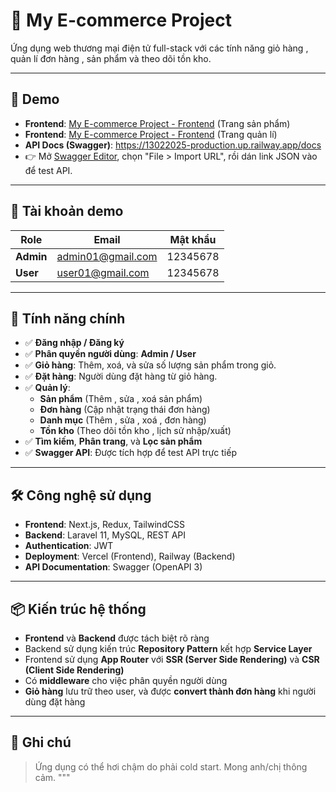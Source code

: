 # 🛒 My E-commerce Project

Ứng dụng web thương mại điện tử full-stack với các tính năng giỏ hàng , quản lí đơn hàng , sản phẩm và theo dõi tồn kho.

---

## 🔗 Demo

-   **Frontend**: [My E-commerce Project - Frontend](https://my-new-project-three-phi.vercel.app) (Trang sản phẩm)
-   **Frontend**: [My E-commerce Project - Frontend](https://my-new-project-three-phi.vercel.app/cms/dashboard) (Trang quản lí)
-   **API Docs (Swagger)**: https://13022025-production.up.railway.app/docs
-   👉 Mở [Swagger Editor](https://editor.swagger.io), chọn "File > Import URL", rồi dán link JSON vào để test API.

---

## 👤 Tài khoản demo

| **Role**  | **Email**         | **Mật khẩu** |
| --------- | ----------------- | ------------ |
| **Admin** | admin01@gmail.com | 12345678     |
| **User**  | user01@gmail.com  | 12345678     |

---

## 🧩 Tính năng chính

-   ✅ **Đăng nhập / Đăng ký**
-   ✅ **Phân quyền người dùng**: **Admin / User**
-   ✅ **Giỏ hàng**: Thêm, xoá, và sửa số lượng sản phẩm trong giỏ.
-   ✅ **Đặt hàng**: Người dùng đặt hàng từ giỏ hàng.
-   ✅ **Quản lý**:
    -   **Sản phẩm** (Thêm , sửa , xoá sản phẩm)
    -   **Đơn hàng** (Cập nhật trạng thái đơn hàng)
    -   **Danh mục** (Thêm , sửa , xoá , đơn hàng)
    -   **Tồn kho** (Theo dõi tồn kho , lịch sử nhập/xuất)
-   ✅ **Tìm kiếm**, **Phân trang**, và **Lọc sản phẩm**
-   ✅ **Swagger API**: Được tích hợp để test API trực tiếp

---

## 🛠️ Công nghệ sử dụng

-   **Frontend**: Next.js, Redux, TailwindCSS
-   **Backend**: Laravel 11, MySQL, REST API
-   **Authentication**: JWT
-   **Deployment**: Vercel (Frontend), Railway (Backend)
-   **API Documentation**: Swagger (OpenAPI 3)

---

## 📦 Kiến trúc hệ thống

-   **Frontend** và **Backend** được tách biệt rõ ràng
-   Backend sử dụng kiến trúc **Repository Pattern** kết hợp **Service Layer**
-   Frontend sử dụng **App Router** với **SSR (Server Side Rendering)** và **CSR (Client Side Rendering)**
-   Có **middleware** cho việc phân quyền người dùng
-   **Giỏ hàng** lưu trữ theo user, và được **convert thành đơn hàng** khi người dùng đặt hàng

---

## 📎 Ghi chú

> Ứng dụng có thể hơi chậm do phải cold start. Mong anh/chị thông cảm.
> """
